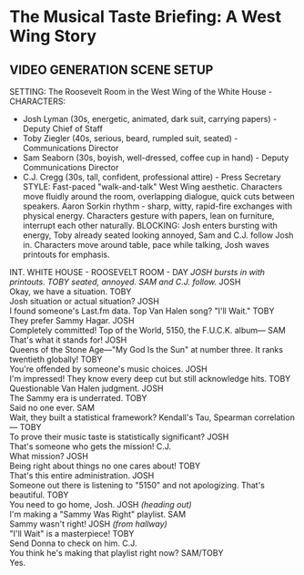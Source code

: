# The Musical Taste Briefing: A West Wing Story

## VIDEO GENERATION SCENE SETUP
 SETTING:  The Roosevelt Room in the West Wing of the White House - 
 CHARACTERS: 
-  Josh Lyman  (30s, energetic, animated, dark suit, carrying papers) - Deputy Chief of Staff
-  Toby Ziegler  (40s, serious, beard, rumpled suit, seated) - Communications Director  
-  Sam Seaborn  (30s, boyish, well-dressed, coffee cup in hand) - Deputy Communications Director
-  C.J. Cregg  (30s, tall, confident, professional attire) - Press Secretary
 STYLE:  Fast-paced "walk-and-talk" West Wing aesthetic. Characters move fluidly around the room, overlapping dialogue, quick cuts between speakers. Aaron Sorkin rhythm - sharp, witty, rapid-fire exchanges with physical energy. Characters gesture with papers, lean on furniture, interrupt each other naturally.
BLOCKING:  Josh enters bursting with energy, Toby already seated looking annoyed, Sam and C.J. follow Josh in. Characters move around table, pace while talking, Josh waves printouts for emphasis.

 INT. WHITE HOUSE - ROOSEVELT ROOM - DAY 
*JOSH bursts in with printouts. TOBY seated, annoyed. SAM and C.J. follow.*
 JOSH   
Okay, we have a situation.
 TOBY   
Josh situation or actual situation?
 JOSH   
I found someone's Last.fm data. Top Van Halen song? "I'll Wait."
 TOBY   
They prefer Sammy Hagar.
 JOSH   
Completely committed! Top of the World, 5150, the F.U.C.K. album—
 SAM   
That's what it stands for!
 JOSH   
Queens of the Stone Age—"My God Is the Sun" at number three. It ranks twentieth globally!
 TOBY   
You're offended by someone's music choices.
 JOSH   
I'm impressed! They know every deep cut but still acknowledge hits.
 TOBY   
Questionable Van Halen judgment.
 JOSH   
The Sammy era is underrated.
 TOBY   
Said no one ever.
 SAM   
Wait, they built a statistical framework? Kendall's Tau, Spearman correlation—
 TOBY   
To prove their music taste is statistically significant?
 JOSH   
That's someone who gets the mission!
 C.J.   
What mission?
 JOSH   
Being right about things no one cares about!
 TOBY   
That's this entire administration.
 JOSH   
Someone out there is listening to "5150" and not apologizing. That's beautiful.
 TOBY   
You need to go home, Josh.
 JOSH  *(heading out)*  
I'm making a "Sammy Was Right" playlist.
 SAM   
Sammy wasn't right!
 JOSH  *(from hallway)*  
"I'll Wait" is a masterpiece!
 TOBY   
Send Donna to check on him.
 C.J.   
You think he's making that playlist right now?
 SAM/TOBY   
Yes.

